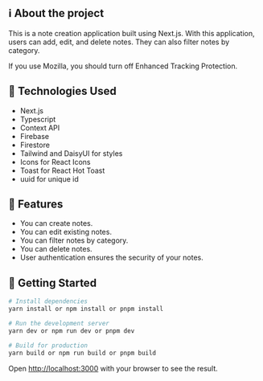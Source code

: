 ## ℹ️ About the project

<p>This is a note creation application built using Next.js. With this application, users can add, edit, and delete notes. They can also filter notes by category.<p>

<p>If you use Mozilla, you should turn off Enhanced Tracking Protection.<p>

## 🧰 Technologies Used

- Next.js
- Typescript
- Context API
- Firebase
- Firestore
- Tailwind and DaisyUI for styles
- Icons for React Icons
- Toast for React Hot Toast
- uuid for unique id

## 📝 Features

- You can create notes.
- You can edit existing notes.
- You can filter notes by category.
- You can delete notes.
- User authentication ensures the security of your notes.

## 🚀 Getting Started

```bash
# Install dependencies
yarn install or npm install or pnpm install

# Run the development server
yarn dev or npm run dev or pnpm dev

# Build for production
yarn build or npm run build or pnpm build
```

Open [http://localhost:3000](http://localhost:3000) with your browser to see the result.

